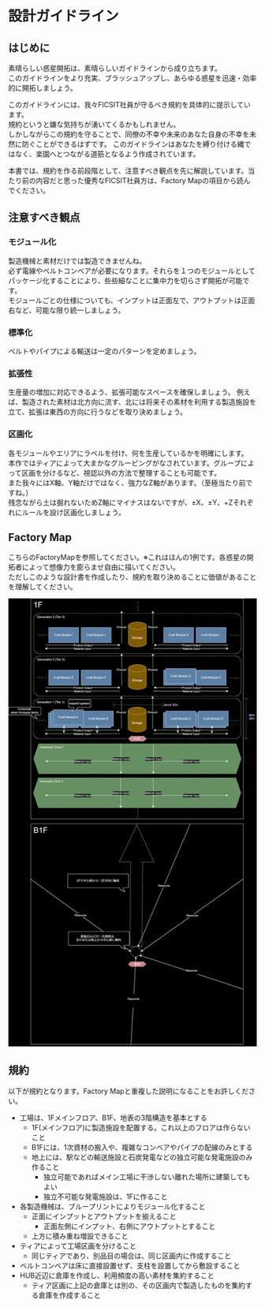 # 設計ガイドライン

## はじめに
素晴らしい惑星開拓は、素晴らしいガイドラインから成り立ちます。  
このガイドラインをより充実、ブラッシュアップし、あらゆる惑星を迅速・効率的に開拓しましょう。  
  
このガイドラインには、我々FICSIT社員が守るべき規約を具体的に提示しています。  
規約というと嫌な気持ちが湧いてくるかもしれません。  
しかしながらこの規約を守ることで、同僚の不幸や未来のあなた自身の不幸を未然に防ぐことができるはずです。
このガイドラインはあなたを縛り付ける縄ではなく、楽園へとつながる道筋となるよう作成されています。  
  
本書では、規約を作る前段階として、注意すべき観点を先に解説しています。当たり前の内容だと思った優秀なFICSIT社員方は、Factory Mapの項目から読んでください。

## 注意すべき観点
### モジュール化
製造機械と素材だけでは製造できませんね。  
必ず電線やベルトコンベアが必要になります。それらを１つのモジュールとしてパッケージ化することにより、些些細なことに集中力を切らさず開拓が可能です。  
モジュールごとの仕様についても、インプットは正面左で、アウトプットは正面右など、可能な限り統一しましょう。  

### 標準化
ベルトやパイプによる輸送は一定のパターンを定めましょう。  

### 拡張性
生産量の増加に対応できるよう、拡張可能なスペースを確保しましょう。
例えば、製造された素材は北方向に流す、北には将来その素材を利用する製造施設を立て、拡張は東西の方向に行うなどを取り決めましょう。  

### 区画化
各モジュールやエリアにラベルを付け、何を生産しているかを明確にします。  
本作ではティアによって大まかなグルーピングがなされています。グループによって区画を分けるなど、視認以外の方法で整理することも可能です。  
また我々にはX軸、Y軸だけではなく、強力なZ軸があります。（至極当たり前ですね。）  
残念ながら土は掘れないためZ軸にマイナスはないですが、±X、±Y、+Zそれぞれにルールを設け区画化しましょう。  

## Factory Map
こちらのFactoryMapを参照してください。※これはほんの1例です。各惑星の開拓者によって想像力を膨らませ自由に描いてください。  
ただしこのような設計書を作成したり、規約を取り決めることに価値があることを理解してください。  
  
![FactoryMap](./factory_map.drawio.svg)

## 規約
以下が規約となります。Factory Mapと重複した説明になることをお許しください。
* 工場は、1Fメインフロア、B1F、地表の3階構造を基本とする
  * 1F(メインフロア)に製造施設を配置する。これ以上のフロアは作らないこと
  * B1Fには、1次資材の搬入や、複雑なコンベアやパイプの配線のみとする
  * 地上には、駅などの輸送施設と石炭発電などの独立可能な発電施設のみ作ること
    * 独立可能であればメイン工場に干渉しない離れた場所に建築してもよい
    * 独立不可能な発電施設は、1Fに作ること
* 各製造機械は、ブループリントによりモジュール化すること
  * 正面にインプットとアウトプットを揃えること
    * 正面左側にインプット、右側にアウトプットとすること
  * 上方に積み重ね増設できること
* ティアによって工場区画を分けること
  * 同じティアであり、別品目の場合は、同じ区画内に作成すること
* ベルトコンベアは床に直接設置せず、支柱を設置してから敷設すること
* HUB近辺に倉庫を作成し、利用頻度の高い素材を集約すること
  * ティア区画に上記の倉庫とは別の、その区画内で製造したものを集約する倉庫を作成すること
